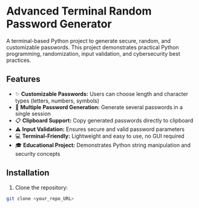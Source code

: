 # Advanced Terminal Random Password Generator

A terminal-based Python project to generate secure, random, and customizable passwords. This project demonstrates practical Python programming, randomization, input validation, and cybersecurity best practices.

## Features
- ✨ **Customizable Passwords:** Users can choose length and character types (letters, numbers, symbols)
- 🔄 **Multiple Password Generation:** Generate several passwords in a single session
- 📋 **Clipboard Support:** Copy generated passwords directly to clipboard
- ⚠️ **Input Validation:** Ensures secure and valid password parameters
- 💻 **Terminal-Friendly:** Lightweight and easy to use, no GUI required
- 🎓 **Educational Project:** Demonstrates Python string manipulation and security concepts

## Installation
1. Clone the repository:
```bash
git clone <your_repo_URL>
